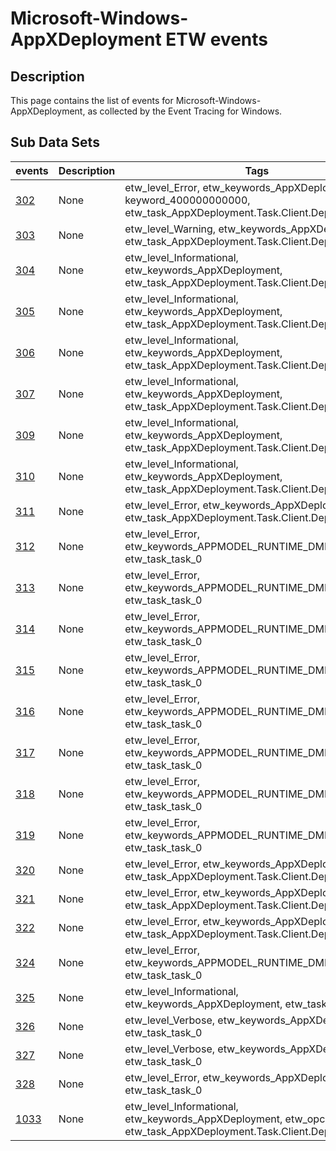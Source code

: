 # Microsoft-Windows-AppXDeployment ETW events

## Description
This page contains the list of events for Microsoft-Windows-AppXDeployment, as collected by the Event Tracing for Windows.

## Sub Data Sets
|events|Description|Tags|
|---|---|---|
|[302](events/event-302.md)|None|etw_level_Error, etw_keywords_AppXDeployment keyword_400000000000, etw_task_AppXDeployment.Task.Client.Deployment|
|[303](events/event-303.md)|None|etw_level_Warning, etw_keywords_AppXDeployment, etw_task_AppXDeployment.Task.Client.Deployment|
|[304](events/event-304.md)|None|etw_level_Informational, etw_keywords_AppXDeployment, etw_task_AppXDeployment.Task.Client.Deployment|
|[305](events/event-305.md)|None|etw_level_Informational, etw_keywords_AppXDeployment, etw_task_AppXDeployment.Task.Client.Deployment|
|[306](events/event-306.md)|None|etw_level_Informational, etw_keywords_AppXDeployment, etw_task_AppXDeployment.Task.Client.Deployment|
|[307](events/event-307.md)|None|etw_level_Informational, etw_keywords_AppXDeployment, etw_task_AppXDeployment.Task.Client.Deployment|
|[309](events/event-309.md)|None|etw_level_Informational, etw_keywords_AppXDeployment, etw_task_AppXDeployment.Task.Client.Deployment|
|[310](events/event-310.md)|None|etw_level_Informational, etw_keywords_AppXDeployment, etw_task_AppXDeployment.Task.Client.Deployment|
|[311](events/event-311.md)|None|etw_level_Error, etw_keywords_AppXDeployment, etw_task_AppXDeployment.Task.Client.Deployment|
|[312](events/event-312.md)|None|etw_level_Error, etw_keywords_APPMODEL_RUNTIME_DMR_KEYWORD, etw_task_task_0|
|[313](events/event-313.md)|None|etw_level_Error, etw_keywords_APPMODEL_RUNTIME_DMR_KEYWORD, etw_task_task_0|
|[314](events/event-314.md)|None|etw_level_Error, etw_keywords_APPMODEL_RUNTIME_DMR_KEYWORD, etw_task_task_0|
|[315](events/event-315.md)|None|etw_level_Error, etw_keywords_APPMODEL_RUNTIME_DMR_KEYWORD, etw_task_task_0|
|[316](events/event-316.md)|None|etw_level_Error, etw_keywords_APPMODEL_RUNTIME_DMR_KEYWORD, etw_task_task_0|
|[317](events/event-317.md)|None|etw_level_Error, etw_keywords_APPMODEL_RUNTIME_DMR_KEYWORD, etw_task_task_0|
|[318](events/event-318.md)|None|etw_level_Error, etw_keywords_APPMODEL_RUNTIME_DMR_KEYWORD, etw_task_task_0|
|[319](events/event-319.md)|None|etw_level_Error, etw_keywords_APPMODEL_RUNTIME_DMR_KEYWORD, etw_task_task_0|
|[320](events/event-320.md)|None|etw_level_Error, etw_keywords_AppXDeployment, etw_task_AppXDeployment.Task.Client.Deployment|
|[321](events/event-321.md)|None|etw_level_Error, etw_keywords_AppXDeployment, etw_task_AppXDeployment.Task.Client.Deployment|
|[322](events/event-322.md)|None|etw_level_Error, etw_keywords_AppXDeployment, etw_task_AppXDeployment.Task.Client.Deployment|
|[324](events/event-324.md)|None|etw_level_Error, etw_keywords_APPMODEL_RUNTIME_DMR_KEYWORD, etw_task_task_0|
|[325](events/event-325.md)|None|etw_level_Informational, etw_keywords_AppXDeployment, etw_task_task_0|
|[326](events/event-326.md)|None|etw_level_Verbose, etw_keywords_AppXDeployment, etw_task_task_0|
|[327](events/event-327.md)|None|etw_level_Verbose, etw_keywords_AppXDeployment, etw_task_task_0|
|[328](events/event-328.md)|None|etw_level_Error, etw_keywords_AppXDeployment, etw_task_task_0|
|[1033](events/event-1033.md)|None|etw_level_Informational, etw_keywords_AppXDeployment, etw_opcode_Stop, etw_task_AppXDeployment.Task.Client.Deployment|
